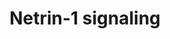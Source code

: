 ---
annotations:
- id: PW:0000003
  parent: signaling pathway
  type: Pathway Ontology
  value: signaling pathway
- id: PW:0000059
  parent: signaling pathway
  type: Pathway Ontology
  value: signaling pathway pertinent to the brain and nervous system
authors:
- MaintBot
- ReactomeTeam
- Anwesha
- Ryanmiller
description: 'Netrins are secreted proteins that play a crucial role in neuronal migration
  and in axon guidance during the development of the nervous system. To date, several
  Netrins have been described in mouse and humans: Netrin-1, -3/NTL2, -4/h and G-Netrins.
  Netrin-1 is the most studied member of the family and has been shown to play a crucial
  role in neuronal navigation during nervous system development mainly through its
  interaction with its receptors DCC and UNC5. Members of the Deleted in colorectal
  cancer (DCC) family- which includes DCC and Neogenin in vertebrates- mediate netrin-induced
  axon attraction, whereas the C. elegans UNC5 receptor and its four vertebrate homologs
  Unc5a-Unc5d mediate repulsion.  View original pathway at [http://www.reactome.org/PathwayBrowser/#DIAGRAM=373752
  Reactome].'
last-edited: 2021-01-25
organisms:
- Homo sapiens
redirect_from:
- /index.php/Pathway:WP1868
- /instance/WP1868
revision: null
schema-jsonld:
- '@context': https://schema.org/
  '@id': https://wikipathways.github.io/pathways/WP1868.html
  '@type': Dataset
  creator:
    '@type': Organization
    name: WikiPathways
  description: 'Netrins are secreted proteins that play a crucial role in neuronal
    migration and in axon guidance during the development of the nervous system. To
    date, several Netrins have been described in mouse and humans: Netrin-1, -3/NTL2,
    -4/h and G-Netrins. Netrin-1 is the most studied member of the family and has
    been shown to play a crucial role in neuronal navigation during nervous system
    development mainly through its interaction with its receptors DCC and UNC5. Members
    of the Deleted in colorectal cancer (DCC) family- which includes DCC and Neogenin
    in vertebrates- mediate netrin-induced axon attraction, whereas the C. elegans
    UNC5 receptor and its four vertebrate homologs Unc5a-Unc5d mediate repulsion.  View
    original pathway at [http://www.reactome.org/PathwayBrowser/#DIAGRAM=373752 Reactome].'
  keywords:
  - ABLIM
  - 'ABLIM1 '
  - 'ABLIM2 '
  - 'ABLIM3 '
  - ADP
  - AGAP2
  - 'AGAP2 '
  - ATP
  - Activated TRP
  - 'CDC42 '
  - CDC42:GDP
  - DAGs
  - DCC
  - 'DCC '
  - DCC, UNC5A
  - DCC,NEO1
  - DCC,NEO1:MYO10
  - DCC:NTN1
  - DCC:NTN1:UNC5
  - DCC:NTN1:UNC5C
  - DCC:NTN1:p-5Y-UNC5C
  - DCC:NTN1:p-5Y-UNC5C:PTPN11
  - DCC:ROBO1:SLIT
  - DCC:p-T567-EZR:PIP2
  - 'DOCK1 '
  - DOCK1,TRIO
  - DSCAM
  - 'DSCAM '
  - DSCAM, DSCAML1
  - DSCAM/DSCAML1
  - DSCAM:DCC
  - DSCAM:NTN1
  - DSCAM:p-S144-PAK1:RAC1:GTP
  - 'DSCAML1 '
  - EZR
  - 'EZR '
  - EZR:PIP2
  - GDP
  - 'GDP '
  - GTP
  - 'GTP '
  - H2O
  - 'HFE2 '
  - I(1,4,5)P3
  - MAP kinase p38 (Mg2+
  - 'MAPK11 '
  - 'MAPK12 '
  - 'MAPK13 '
  - 'MAPK14 '
  - MAPK8
  - MYO10
  - 'MYO10 '
  - 'Mg2+ '
  - MyrG-p-Y419-SRC
  - 'MyrG-p-Y419-SRC '
  - MyrG-p-Y419-SRC,MyrG-p-Y420-FYN
  - 'MyrG-p-Y420-FYN-1 '
  - N-WASP
  - NCK1
  - 'NCK1 '
  - NEO1
  - 'NEO1 '
  - NEO1:RGD
  - NTN1
  - 'NTN1 '
  - NTN1:DCC
  - NTN1:DCC oligomer
  - NTN1:DCC:PITPNA
  - NTN1:DCC:SIAH1
  - NTN1:DCC:SIAH2
  - NTN1:NEO1
  - NTN1:UNC5
  - NTN1:p-Y1420-DCC
  - NTN4
  - 'NTN4 '
  - NTN4:DCC,UNC5A
  - PI(4,5)P2
  - 'PI(4,5)P2 '
  - PITPNA
  - 'PITPNA '
  - PLCG1
  - PTK2
  - 'PTK2 '
  - PTPN11
  - 'PTPN11 '
  - Phospho-MAP kinase
  - 'RAC1 '
  - RAC1:GDP
  - RGD
  - 'RGMA '
  - 'RGMB '
  - 'ROBO1 '
  - ROBO1:SLIT
  - SIAH1
  - 'SIAH1 '
  - SIAH2
  - 'SIAH2 '
  - 'SLIT1 '
  - 'SLIT2 '
  - 'SLIT3 '
  - 'TRIO '
  - TRPC channels
  - 'TRPC1 '
  - 'TRPC3(1-848) '
  - 'TRPC4 '
  - 'TRPC5 '
  - 'TRPC6 '
  - 'TRPC7 '
  - UNC5
  - 'UNC5A '
  - UNC5B
  - 'UNC5B '
  - UNC5B:AGAP2
  - 'UNC5C '
  - 'UNC5D '
  - 'WASL '
  - channels
  - cofactor)
  - homodimers
  - oligomer:PTK2
  - oligomer:p-Y397-PTK2
  - oligomer:p-Y397-PTK2:MyrG-p-Y419-SRC,MyrG-p-Y420-FYN
  - oligomer:p-Y397-PTK2:MyrG-p-Y419-SRC,MyrG-p-Y420-FYN:NCK1
  - oligomer:p-Y397-PTK2:MyrG-p-Y419-SRC,MyrG-p-Y420-FYN:NCK1:DOCK1,TRIO
  - oligomer:p-Y397-PTK2:MyrG-p-Y419-SRC,MyrG-p-Y420-FYN:NCK1:DOCK1,TRIO:CDC42:GTP
  - oligomer:p-Y397-PTK2:MyrG-p-Y419-SRC,MyrG-p-Y420-FYN:NCK1:DOCK1,TRIO:CDC42:GTP:WASL:PIP2
  - oligomer:p-Y397-PTK2:MyrG-p-Y419-SRC,MyrG-p-Y420-FYN:NCK1:DOCK1,TRIO:RAC1:GTP
  - oligomer:p-Y397-PTK2:MyrG-p-Y419-SRC,MyrG-p-Y420-FYN:NCK1:DOCK1,TRIO:RAC1:GTP:ABLIM
  - p-4Y-PLCG1
  - 'p-5Y-UNC5C '
  - 'p-S144-PAK1 '
  - p-S144-PAK1:RAC1:GTP
  - p-T,Y-MAPK8
  - 'p-T180,Y182-MAPK11 '
  - 'p-T180,Y182-MAPK14 '
  - 'p-T567-EZR '
  - p-T567-EZR:PIP2
  - 'p-Y1420-DCC '
  - 'p-Y397-PTK2 '
  - p-Y90,T538,S676,S695-PRKCQ
  - p38 (Mg2+ cofactor)
  license: CC0
  name: Netrin-1 signaling
seo: CreativeWork
title: Netrin-1 signaling
wpid: WP1868
---